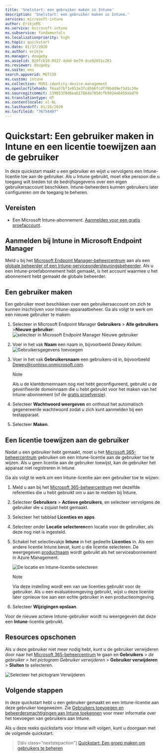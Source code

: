 ```yaml
---
title: 'Snelstart: een gebruiker maken in Intune'
description: 'Snelstart: een gebruiker maken in Intune.'
services: microsoft-intune
author: ErikjeMS
ms.service: microsoft-intune
ms.subservice: fundamentals
ms.localizationpriority: high
ms.topic: quickstart
ms.date: 01/17/2020
ms.author: erikje
ms.manager: dougeby
ms.assetid: 820fcb18-0927-4ebd-be79-dce92b51c261
ms.reviewer: dougeby
ms.suite: ems
search.appverid: MET150
ms.custom: intune
ms.collection: M365-identity-device-management
ms.openlocfilehash: f6aa57b71e052e3fc8566fcdff8bdd9ef5d1c39e
ms.sourcegitcommit: 139853f8d6ea61786da7056cfb9024a6459abd70
ms.translationtype: HT
ms.contentlocale: nl-NL
ms.lasthandoff: 01/26/2020
ms.locfileid: "76754487"
---
```

# <a name="quickstart-create-a-user-in-intune-and-assign-the-user-a-license"></a>Quickstart: Een gebruiker maken in Intune en een licentie toewijzen aan de gebruiker

In deze quickstart maakt u een gebruiker en wijst u vervolgens een Intune-licentie toe aan de gebruiker. Als u Intune gebruikt, moet elke persoon die u toegang wilt bieden tot de bedrijfsgegevens over een eigen gebruikersaccount beschikken. Intune-beheerders kunnen gebruikers later configureren om de toegang te beheren.

## <a name="prerequisites"></a>Vereisten

- Een Microsoft Intune-abonnement. [Aanmelden voor een gratis proefaccount](../fundamentals/free-trial-sign-up.md).

## <a name="sign-in-to-intune-in-microsoft-endpoint-manager"></a>Aanmelden bij Intune in Microsoft Endpoint Manager

Meld u bij het [Microsoft Endpoint Manager-beheercentrum](https://go.microsoft.com/fwlink/?linkid=2109431) aan als een [globale beheerder of een Intune-serviceondersteuningsbeheerder](users-add.md#types-of-administrators). Als u een Intune-proefabonnement hebt gemaakt, is het account waarmee u het abonnement hebt gemaakt de globale beheerder.

## <a name="create-a-user"></a>Een gebruiker maken

Een gebruiker moet beschikken over een gebruikersaccount om zich te kunnen inschrijven voor Intune-apparaatbeheer. Ga als volgt te werk om een nieuwe gebruiker te maken:

1. Selecteer in Microsoft Endpoint Manager **Gebruikers** > **Alle gebruikers** >**Nieuwe gebruiker**:  ![selecteer in Microsoft Endpoint Manager Nieuwe gebruiker](./media/quickstart-create-user/create-user.png)
2. Voer in het vak **Naam** een naam in, bijvoorbeeld *Dewey Kellum*:  ![Gebruikersgegevens toevoegen](./media/quickstart-create-user/create-user-02.png)
3. Voer in het vak **Gebruikersnaam** een gebruikers-id in, bijvoorbeeld Dewey@contoso.onmicrosoft.com.

    > [!NOTE]
    > Als u de klantdomeinnaam nog niet hebt geconfigureerd, gebruikt u de geverifieerde domeinnaam die u hebt gebruikt voor het maken van het Intune-abonnement (of de [gratis proefversie](free-trial-sign-up.md#sign-up-for-a-microsoft-intune-free-trial)). 

4. Selecteer **Wachtwoord weergeven** en onthoud het automatisch gegenereerde wachtwoord zodat u zich kunt aanmelden bij een testapparaat.
5. Selecteer **Maken**.

## <a name="assign-a-license-to-the-user"></a>Een licentie toewijzen aan de gebruiker

Nadat u een gebruiker hebt gemaakt, moet u het [Microsoft 365-beheercentrum](https://go.microsoft.com/fwlink/p/?LinkId=698854) gebruiken om een Intune-licentie aan de gebruiker toe te wijzen. Als u geen licentie aan de gebruiker toewijst, kan de gebruiker het apparaat niet registreren in Intune.

Ga als volgt te werk om een Intune-licentie aan een gebruiker toe te wijzen:

1. Meld u aan bij het [Microsoft 365-beheercentrum](https://go.microsoft.com/fwlink/p/?LinkId=698854) met dezelfde referenties die u hebt gebruikt om u aan te melden bij Intune.
2. Selecteer **Gebruikers** > **Actieve gebruikers**, en selecteer vervolgens de gebruiker die u zojuist hebt gemaakt.
3. Selecteer het tabblad **Licenties en apps**.
4. Selecteer onder **Locatie selecteren**een locatie voor de gebruiker, als deze nog niet is ingesteld.
2. Schakel het selectievakje **Intune** in het gedeelte **Licenties** in. Als een andere licentie Intune bevat, kunt u die licentie selecteren. De weergegeven [productnaam](https://docs.microsoft.com/azure/active-directory/users-groups-roles/licensing-service-plan-reference) wordt gebruikt als het serviceabonnement in Azure Management.

    ![De locatie en Intune-licentie selecteren](./media/quickstart-create-user/create-user-03.png)

   > [!NOTE]
   > Via deze instelling wordt een van uw licenties gebruikt voor de gebruiker. Als u een evaluatieomgeving gebruikt, wijst u deze licentie later opnieuw toe aan een echte gebruiker in een productieomgeving.

6. Selecteer **Wijzigingen opslaan**.

Voor de nieuwe actieve Intune-gebruiker wordt nu weergegeven dat deze een **Intune**-licentie gebruikt.

## <a name="clean-up-resources"></a>Resources opschonen

Als u deze gebruiker niet meer nodig hebt, kunt u de gebruiker verwijderen door naar het [Microsoft 365-beheercentrum](https://go.microsoft.com/fwlink/p/?LinkId=698854) te gaan en **Gebruikers** > *de gebruiker* > *het pictogram Gebruiker verwijderen* > **Gebruiker verwijderen** > **Sluiten** te selecteren.

   ![Selecteer het pictogram Verwijderen](./media/quickstart-create-user/create-user-04.png)

## <a name="next-steps"></a>Volgende stappen

In deze quickstart hebt u een gebruiker gemaakt en een Intune-licentie aan deze gebruiker toegewezen. Zie [Gebruikers toevoegen en beheerdersmachtigingen aan Intune toekennen](users-add.md) voor meer informatie over het toevoegen van gebruikers aan Intune.

Als u deze reeks quickstarts voor Intune wilt volgen, kunt u doorgaan met de volgende quickstart:

> [!div class="nextstepaction"]
> [Quickstart: Een groep maken om gebruikers te beheren](../quickstart-create-group.md)
